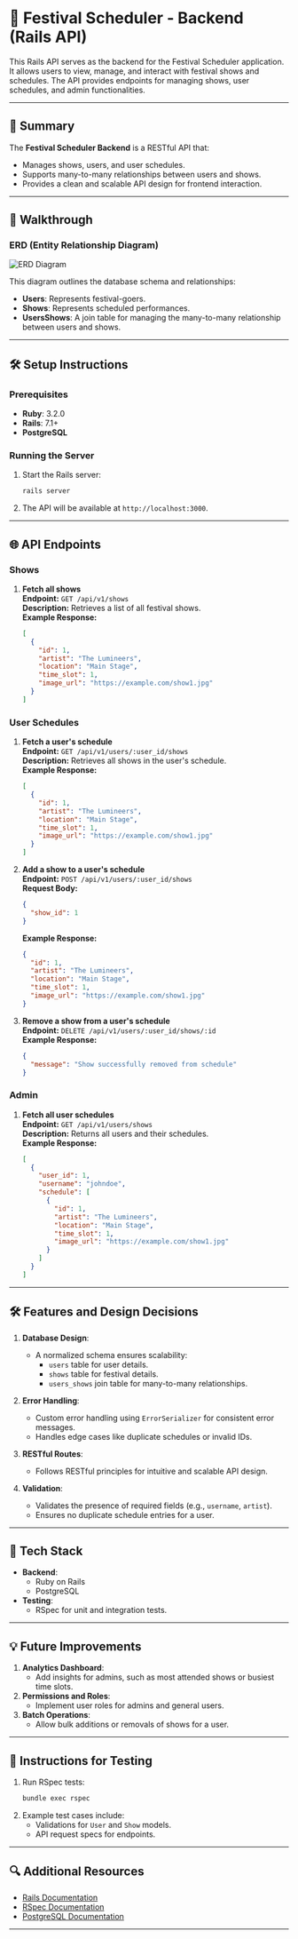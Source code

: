 # 🎵 Festival Scheduler - Backend (Rails API)

This Rails API serves as the backend for the Festival Scheduler application. It allows users to view, manage, and interact with festival shows and schedules. The API provides endpoints for managing shows, user schedules, and admin functionalities.

---

## 🚀 Summary

The **Festival Scheduler Backend** is a RESTful API that:
- Manages shows, users, and user schedules.
- Supports many-to-many relationships between users and shows.
- Provides a clean and scalable API design for frontend interaction.

---

## 📸 Walkthrough

### ERD (Entity Relationship Diagram)
![ERD Diagram](festivaldiagram.png)  

This diagram outlines the database schema and relationships:
- **Users**: Represents festival-goers.
- **Shows**: Represents scheduled performances.
- **UsersShows**: A join table for managing the many-to-many relationship between users and shows.

---

## 🛠️ Setup Instructions

### Prerequisites
- **Ruby**: 3.2.0
- **Rails**: 7.1+
- **PostgreSQL**

### Running the Server
1. Start the Rails server:
   ```bash
   rails server

2. The API will be available at `http://localhost:3000`.

---

## 🌐 API Endpoints

### **Shows**
1. **Fetch all shows**  
   **Endpoint:** `GET /api/v1/shows`  
   **Description:** Retrieves a list of all festival shows.  
   **Example Response:**
   ```json
   [
     {
       "id": 1,
       "artist": "The Lumineers",
       "location": "Main Stage",
       "time_slot": 1,
       "image_url": "https://example.com/show1.jpg"
     }
   ]
   ```

### **User Schedules**
1. **Fetch a user's schedule**  
   **Endpoint:** `GET /api/v1/users/:user_id/shows`  
   **Description:** Retrieves all shows in the user's schedule.  
   **Example Response:**
   ```json
   [
     {
       "id": 1,
       "artist": "The Lumineers",
       "location": "Main Stage",
       "time_slot": 1,
       "image_url": "https://example.com/show1.jpg"
     }
   ]
   ```

2. **Add a show to a user's schedule**  
   **Endpoint:** `POST /api/v1/users/:user_id/shows`  
   **Request Body:**
   ```json
   {
     "show_id": 1
   }
   ```
   **Example Response:**
   ```json
   {
     "id": 1,
     "artist": "The Lumineers",
     "location": "Main Stage",
     "time_slot": 1,
     "image_url": "https://example.com/show1.jpg"
   }
   ```

3. **Remove a show from a user's schedule**  
   **Endpoint:** `DELETE /api/v1/users/:user_id/shows/:id`  
   **Example Response:**
   ```json
   {
     "message": "Show successfully removed from schedule"
   }
   ```

### **Admin**
1. **Fetch all user schedules**  
   **Endpoint:** `GET /api/v1/users/shows`  
   **Description:** Returns all users and their schedules.  
   **Example Response:**
   ```json
   [
     {
       "user_id": 1,
       "username": "johndoe",
       "schedule": [
         {
           "id": 1,
           "artist": "The Lumineers",
           "location": "Main Stage",
           "time_slot": 1,
           "image_url": "https://example.com/show1.jpg"
         }
       ]
     }
   ]
   ```

---

## 🛠 Features and Design Decisions

1. **Database Design**:
   - A normalized schema ensures scalability:
     - `users` table for user details.
     - `shows` table for festival details.
     - `users_shows` join table for many-to-many relationships.

2. **Error Handling**:
   - Custom error handling using `ErrorSerializer` for consistent error messages.
   - Handles edge cases like duplicate schedules or invalid IDs.

3. **RESTful Routes**:
   - Follows RESTful principles for intuitive and scalable API design.

4. **Validation**:
   - Validates the presence of required fields (e.g., `username`, `artist`).
   - Ensures no duplicate schedule entries for a user.

---

## 🔧 Tech Stack

- **Backend**:
  - Ruby on Rails
  - PostgreSQL
- **Testing**:
  - RSpec for unit and integration tests.

---

## 💡 Future Improvements

1. **Analytics Dashboard**:
   - Add insights for admins, such as most attended shows or busiest time slots.
2. **Permissions and Roles**:
   - Implement user roles for admins and general users.
3. **Batch Operations**:
   - Allow bulk additions or removals of shows for a user.

---

## 📝 Instructions for Testing

1. Run RSpec tests:
   ```bash
   bundle exec rspec
   ```
2. Example test cases include:
   - Validations for `User` and `Show` models.
   - API request specs for endpoints.

---

## 🔍 Additional Resources

- [Rails Documentation](https://guides.rubyonrails.org/)
- [RSpec Documentation](https://rspec.info/)
- [PostgreSQL Documentation](https://www.postgresql.org/docs/)

---
```


